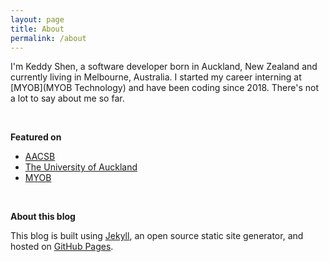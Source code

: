 ```yaml
---
layout: page
title: About
permalink: /about
---
```


I'm Keddy Shen, a software developer born in Auckland, New Zealand and currently living in Melbourne, Australia. I started my career interning at [MYOB](MYOB Technology) and have been coding since 2018. There's not a lot to say about me so far.

<br />

**Featured on**
- [AACSB](https://bestbizschools.aacsb.edu/blog/2020/february/beyond-the-books-beta-alpha-psi-creates-out-of-classroom-opportunities)
- [The University of Auckland](https://www.auckland.ac.nz/en/news/2019/02/18/students-benefit-from-transition-to-work-initiatives.html)
- [MYOB](https://www.myob.com/au/blog/helping-students-transition-towards-work/)
  
<br />

**About this blog**

This blog is built using [Jekyll](https://jekyllrb.com/), an open source static site generator, and hosted on [GitHub Pages](https://pages.github.com/).